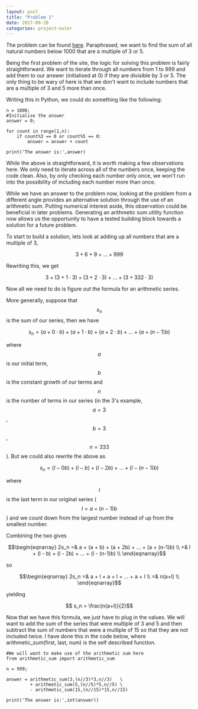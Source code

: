 ```yaml
---
layout: post
title: "Problem 1"
date: 2017-09-20
categories: project-euler
---
```


The problem can be found [here](https://projecteuler.net/problem=1). Paraphrased, we want to find the sum of all natural numbers below 1000 that are a multiple of 3 or 5. 

Being the first problem of the site, the logic for solving this problem is fairly straightforward. We want to iterate through all numbers from 1 to 999 and add them to our answer (initialised at 0) if they are divisible by 3 or 5. The only thing to be wary of here is that we don't want to include numbers that are a multiple of 3 and 5 more than once.

Writing this in Python, we could do something like the following: 

```
n = 1000; 
#Initialise the answer
answer = 0;

for count in range(1,n):
    if count%3 == 0 or count%5 == 0:
        answer = answer + count
        
print('The answer is:',answer)
```

While the above is straightforward, it is worth making a few observations here. We only need to iterate across all of the numbers once, keeping the code clean. Also, by only checking each number only once, we won't run into the possibility of including each number more than once. 

While we have an answer to the problem now, looking at the problem from a different angle provides an alternative solution through the use of an arithmetic sum. Putting numerical interest aside, this observation could be beneficial in later problems. Generating an arithmetic sum utility function now allows us the opportunity to have a tested building block towards a solution for a future problem.

To start to build a solution, lets look at adding up all numbers that are a multiple of 3, 

$$ 3 + 6 + 9 + ... + 999 $$

Rewriting this, we get

$$ 3 + (3+1\cdot3) + (3+2\cdot3) + ... + (3+332\cdot3) $$


Now all we need to do is figure out the formula for an arithmetic series.

More generally, suppose that $$s_n$$ is the sum of our series, then we have

$$ s_n = (a + 0 \cdot b) + (a + 1\cdot b) + (a + 2\cdot b) + ... + (a + (n-1)b)$$

where $$a$$ is our initial term, $$b$$ is the constant growth of our terms and $$n$$ is the number of terms in our series (in the 3's example, $$ a = 3 $$, $$ b = 3 $$, $$ n = 333 $$). But we could also rewrite the above as

$$ s_n = (l - 0b) + (l - b) + (l - 2b) + ... + (l - (n-1)b)$$

where $$l$$ is the last term in our original series ($$l = a + (n-1)b$$) and we count down from the largest number instead of up from the smallest number.

Combining the two gives

$$\begin{eqnarray} 
2s_n =& a + (a + b) + (a + 2b) + ... + (a + (n-1)b)      \\
	 +& l + (l - b) + (l - 2b) + ... + (l - (n-1)b) 	 \\
\end{eqnarray}$$

so 

$$\begin{eqnarray} 
2s_n =& a + l + a + l + ... + a + l     \\
	 =& n(a+l) 	 \\
\end{eqnarray}$$

yielding

$$ s_n = \frac{n(a+l)}{2}$$

Now that we have this formula, we just have to plug in the values. We will want to add the sum of the series that were multiple of 3 and 5 and then subtract the sum of numbers that were a multiple of 15 so that they are not included twice. I have done this in the code below, where arithmetic_sum(first, last, num) is the self described function.

```
#We will want to make use of the arithmetic sum here
from arithmetic_sum import arithmetic_sum

n = 999; 

answer = arithmetic_sum(3,(n//3)*3,n//3)   \
         + arithmetic_sum(5,(n//5)*5,n//5) \
         - arithmetic_sum(15,(n//15)*15,n//15)

print('The answer is:',int(answer))
```






